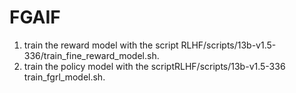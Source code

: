# FGAIF
1. train the reward model with the script RLHF/scripts/13b-v1.5-336/train_fine_reward_model.sh.
2. train the policy model with  the scriptRLHF/scripts/13b-v1.5-336 train_fgrl_model.sh.


